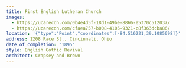 ```yaml
---
title: First English Lutheran Church
images:
  - https://ucarecdn.com/0b4e4d5f-18d1-49be-8866-e5370c512037/
  - https://ucarecdn.com/cfaea757-b008-4105-9321-c8f363dcba86/
location: '{"type":"Point","coordinates":[-84.516221,39.1085698]}'
address: 1208 Race St., Cincinnati, Ohio
date_of_completion: "1895"
style: English Gothic Revival
architect: Crapsey and Brown
---
```

